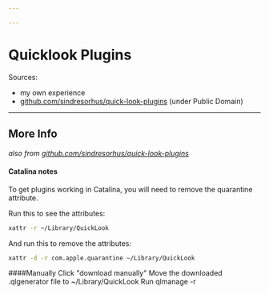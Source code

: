 ```yaml
---

---
```


# Quicklook Plugins

Sources:

* my own experience
* [github.com/sindresorhus/quick-look-plugins](https://github.com/sindresorhus/quick-look-plugins) (under Public Domain)

---
## More Info
_also from [github.com/sindresorhus/quick-look-plugins](https://github.com/sindresorhus/quick-look-plugins)_

#### Catalina notes
To get plugins working in Catalina, you will need to remove the quarantine attribute.

Run this to see the attributes:

```sh
xattr -r ~/Library/QuickLook
```

And run this to remove the attributes:

```sh
xattr -d -r com.apple.quarantine ~/Library/QuickLook
```

####Manually
Click "download manually"
Move the downloaded .qlgenerator file to ~/Library/QuickLook
Run qlmanage -r
